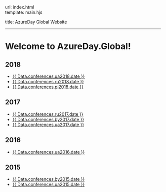 url:        index.html  
template:   main.hjs

title:      AzureDay Global Website

---
# Welcome to AzureDay.Global!

## 2018
- [{{ Data.conferences.ua2018.date }}](/conferences/2018/ua.html)
- [{{ Data.conferences.ru2018.date }}](/conferences/2018/ru.html)
- [{{ Data.conferences.pl2018.date }}](/conferences/2018/pl.html)

## 2017
- [{{ Data.conferences.ru2017.date }}](/conferences/2017/ru.html)
- [{{ Data.conferences.by2017.date }}](/conferences/2017/by.html)
- [{{ Data.conferences.ua2017.date }}](/conferences/2017/ua.html)

## 2016
- [{{ Data.conferences.ua2016.date }}](/conferences/2016/ua.html)

## 2015
- [{{ Data.conferences.by2015.date }}](/conferences/2015/by.html)
- [{{ Data.conferences.ua2015.date }}](/conferences/2015/ua.html)